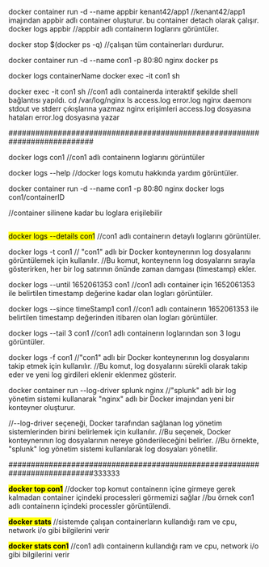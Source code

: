 docker container run -d --name appbir kenant42/app1
//kenant42/app1 imajından appbir adlı container oluşturur. bu container detach olarak çalışır.
docker logs appbir
//appbir adlı containerın loglarını görüntüler.

docker stop $(docker ps -q)
//çalışan tüm containerları durdurur.

docker container run -d --name con1 -p 80:80 nginx
docker ps

docker logs containerName
docker exec -it con1 sh


docker exec -it con1 sh
//con1 adlı containerda interaktif şekilde shell bağlantısı yapıldı.
cd /var/log/nginx
ls
access.log error.log
nginx daemonı stdout ve stderr çıkışlarına yazmaz
nginx erişimleri access.log dosyasına hataları error.log dosyasına yazar



###########################################################################

docker logs con1
//con1 adlı containerın loglarını görüntüler

docker logs --help
//docker logs komutu hakkında yardım görüntüler.

docker container run -d --name con1 -p 80:80 nginx
docker logs con1/containerID

//container silinene kadar bu loglara erişilebilir
##
<mark>docker logs --details con1</mark>
//con1 adlı containerın detaylı loglarını görüntüler.

docker logs -t con1
// "con1" adlı bir Docker konteynerının log dosyalarını görüntülemek için kullanılır. 
//Bu komut, konteynerın log dosyalarını sırayla gösterirken, her bir log satırının önünde zaman damgası (timestamp) ekler.



docker logs --until 1652061353 con1
//con1 adlı container için 1652061353 ile belirtilen timestamp değerine kadar olan logları görüntüler.

docker logs --since timeStamp1 con1
//con1 adlı containerın 1652061353 ile belirtilen timestamp değerinden itibaren olan logları görüntüler.



docker logs --tail 3 con1
//con1 adlı containerın loglarından son 3 logu görüntüler.


docker logs -f con1
//"con1" adlı bir Docker konteynerının log dosyalarını takip etmek için kullanılır. 
//Bu komut, log dosyalarını sürekli olarak takip eder ve yeni log girdileri eklenir eklenmez gösterir.


docker container run --log-driver splunk nginx
//"splunk" adlı bir log yönetim sistemi kullanarak "nginx" adlı bir Docker imajından yeni bir konteyner oluşturur.

//--log-driver seçeneği, Docker tarafından sağlanan log yönetim sistemlerinden birini belirlemek için kullanılır. 
//Bu seçenek, Docker konteynerının log dosyalarının nereye gönderileceğini belirler. 
//Bu örnekte, "splunk" log yönetim sistemi kullanılarak log dosyaları yönetilir.

###########################################################################333333

<b><mark>docker top con1</mark></b>
//docker top komut containerın içine girmeye gerek kalmadan container içindeki processleri görmemizi sağlar
//bu örnek con1 adlı containerın içindeki processler görüntülendi.

<b><mark>docker stats</mark></b>
//sistemde çalışan containerların kullandığı ram ve cpu, network i/o gibi bilgilerini verir

<b><mark>docker stats con1</mark></b>
//con1 adlı containerın kullandığı ram ve cpu, network i/o gibi bilgilerini verir






























